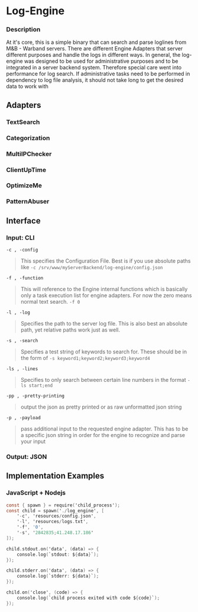 # Log-Engine

### Description
At it's core, this is a simple binary that can search and parse loglines from M&B - Warband servers.
There are different Engine Adapters that server different purposes and handle the logs in different ways.
In general, the log-engine was designed to be used for administrative purposes and to be integrated in a server backend system.
Therefore special care went into performance for log search. If administrative tasks need to be performed in dependency to log file analysis, it should not take long to get the desired data to work with 

## Adapters
### TextSearch
### Categorization
### MultiIPChecker
### ClientUpTime
### OptimizeMe
### PatternAbuser


## Interface
### Input: CLI
`-c , -config`
>This specifies the Configuration File. Best is if you use absolute paths like `-c /srv/www/myServerBackend/log-engine/config.json`

`-f , -function`
>This will reference to the Engine internal functions which is basically only a task execution list for engine adapters. For now the zero means normal text search. `-f 0`

`-l , -log`
>Specifies the path to the server log file. This is also best an absolute path, yet relative paths work just as well.

`-s , -search`
>Specifies a test string of keywords to search for. These should be in the form of `-s keyword1;keyword2;keyword3;keyword4`

`-ls , -lines`
>Specifies to only search between certain line numbers in the format `-ls start;end`

`-pp , -pretty-printing`
>output the json as pretty printed or as raw unformatted json string

`-p , -payload`
>pass additional input to the requested engine adapter. This has to be a specific json string in order for the engine to recognize and parse your input
### Output: JSON

## Implementation Examples
### JavaScript + Nodejs
```objectivec
const { spawn } = require('child_process');
const child = spawn('./log_engine', [
    '-c', 'resources/config.json', 
    '-l', 'resources/logs.txt', 
    '-f', '0', 
    '-s', '2842835;41.248.17.186'
]);

child.stdout.on('data', (data) => {
    console.log(`stdout: ${data}`);
});

child.stderr.on('data', (data) => {
    console.log(`stderr: ${data}`);
});

child.on('close', (code) => {
    console.log(`child process exited with code ${code}`);
});
```